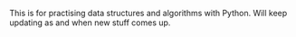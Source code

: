 This is for practising data structures and algorithms with Python. Will keep updating as and when new stuff comes up.
